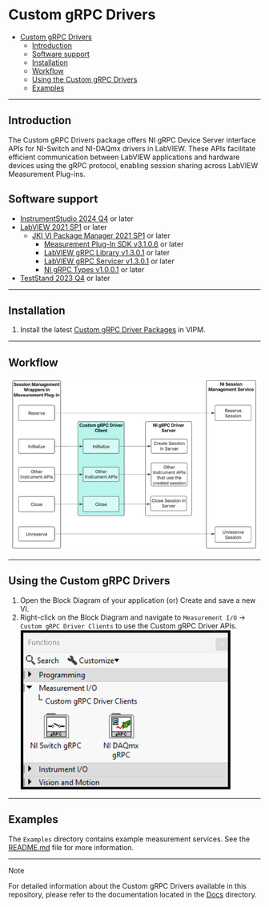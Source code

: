# Custom gRPC Drivers

- [Custom gRPC Drivers](#custom-grpc-drivers)
  - [Introduction](#introduction)
  - [Software support](#software-support)
  - [Installation](#installation)
  - [Workflow](#workflow)
  - [Using the Custom gRPC Drivers](#using-the-custom-grpc-drivers)
  - [Examples](#examples)

---

## Introduction

The Custom gRPC Drivers package offers NI gRPC Device Server interface APIs for NI-Switch and NI-DAQmx drivers in LabVIEW. These APIs facilitate efficient communication between LabVIEW applications and hardware devices using the gRPC protocol, enabling session sharing across LabVIEW Measurement Plug-ins.

## Software support

- [InstrumentStudio 2024 Q4](https://www.ni.com/en/support/downloads/software-products/download.instrumentstudio.html#549673) or later
- [LabVIEW 2021 SP1](https://www.ni.com/en/support/downloads/software-products/download.labview.html#487445) or later
  - [JKI VI Package Manager 2021 SP1](https://www.ni.com/en/support/downloads/tools-network/download.jki-vi-package-manager.html#443251) or later
    - [Measurement Plug-In SDK v3.1.0.6](https://www.ni.com/docs/en-US/bundle/measurementplugins/page/labview-measurement-dependencies.html) or later
    - [LabVIEW gRPC Library v1.3.0.1](https://www.vipm.io/package/ni_lib_labview_grpc_library/#1.3.0.1) or later
    - [LabVIEW gRPC Servicer v1.3.0.1](https://www.vipm.io/package/ni_lib_labview_grpc_servicer/#1.3.0.1) or later
    - [NI gRPC Types v1.0.0.1](https://www.vipm.io/package/ni_protobuf_types/#1.0.0.1) or later
- [TestStand 2023 Q4](https://www.ni.com/en/support/downloads/software-products/download.teststand.html#494502) or later

---

## Installation

1. Install the latest [Custom gRPC Driver Packages](https://github.com/ni/custom-grpc-drivers/releases) in VIPM.

---

## Workflow

![Workflow](Docs/Images/Design_Flow.png)

---

## Using the Custom gRPC Drivers

1. Open the Block Diagram of your application (or) Create and save a new VI.
2. Right-click on the Block Diagram and navigate to `Measurement I/O` → `Custom gRPC Driver Clients` to use the Custom gRPC Driver APIs.  
![Custom gRPC Driver Palette](Docs/Images/Custom%20gRPC%20Driver%20Palette.png)

---

## Examples

The `Examples` directory contains example measurement services. See the [README.md](Examples/README.md) file for more information.

---

> [!NOTE]
> For detailed information about the Custom gRPC Drivers available in this repository, please refer to the documentation located in the [Docs](Docs) directory.